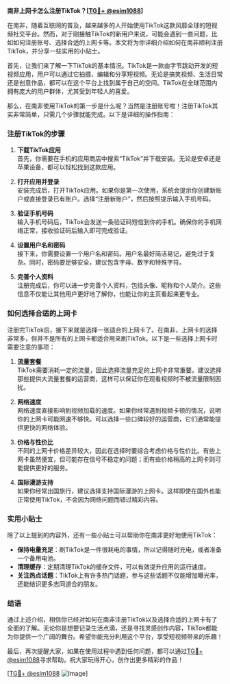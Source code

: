 **南非上网卡怎么注册TikTok？[[TG💪+ @esim1088](https://t.me/s/esim1088)]**

在南非，随着互联网的普及，越来越多的人开始使用TikTok这款风靡全球的短视频社交平台。然而，对于刚接触TikTok的新用户来说，可能会遇到一些问题，比如如何注册账号、选择合适的上网卡等。本文将为你详细介绍如何在南非顺利注册TikTok，并分享一些实用的小贴士。

首先，让我们来了解一下TikTok的基本情况。TikTok是一款由字节跳动开发的短视频应用，用户可以通过它拍摄、编辑和分享短视频。无论是搞笑视频、生活日常还是创意作品，都可以在这个平台上找到属于自己的空间。TikTok在全球范围内拥有庞大的用户群体，尤其受到年轻人的喜爱。

那么，在南非使用TikTok的第一步是什么呢？当然是注册账号啦！注册TikTok其实非常简单，只需几个步骤就能完成。以下是详细的操作指南：

### 注册TikTok的步骤

1. **下载TikTok应用**  
   首先，你需要在手机的应用商店中搜索“TikTok”并下载安装。无论是安卓还是苹果设备，都可以轻松找到这款应用。

2. **打开应用并登录**  
   安装完成后，打开TikTok应用。如果你是第一次使用，系统会提示你创建新账户或直接登录已有账户。选择“注册新账户”，然后按照提示输入手机号码。

3. **验证手机号码**  
   输入手机号码后，TikTok会发送一条验证码短信到你的手机。确保你的手机网络正常，接收验证码后输入即可完成验证。

4. **设置用户名和密码**  
   接下来，你需要设置一个用户名和密码。用户名最好简洁易记，避免过于复杂。同时，密码要足够安全，建议包含字母、数字和特殊字符。

5. **完善个人资料**  
   注册完成后，你可以进一步完善个人资料，包括头像、昵称和个人简介。这些信息不仅能让其他用户更好地了解你，也能让你的主页看起来更专业。

### 如何选择合适的上网卡

注册完TikTok后，接下来就是选择一张适合的上网卡了。在南非，上网卡的选择非常多，但并不是所有的上网卡都适合用来刷TikTok。以下是一些选择上网卡时需要注意的事项：

1. **流量套餐**  
   TikTok需要消耗一定的流量，因此选择流量充足的上网卡非常重要。建议选择那些提供大流量套餐的运营商，这样可以保证你在观看视频时不被流量限制困扰。

2. **网络速度**  
   网络速度直接影响到视频加载的速度。如果你经常遇到视频卡顿的情况，说明你的上网卡可能网速不够快。可以选择一些口碑较好的运营商，它们通常能提供更快的网络体验。

3. **价格与性价比**  
   不同的上网卡价格差异较大，因此在选择时要综合考虑价格与性价比。有些上网卡虽然便宜，但可能存在信号不稳定的问题；而有些价格稍高的上网卡则可能提供更好的服务。

4. **国际漫游支持**  
   如果你经常出国旅行，建议选择支持国际漫游的上网卡。这样即使在国外也能正常使用TikTok，不会因为网络问题而错过精彩内容。

### 实用小贴士

除了以上提到的内容外，还有一些小贴士可以帮助你在南非更好地使用TikTok：

- **保持电量充足**：刷TikTok是一件很耗电的事情，所以记得随时充电，或者准备一个备用电池。
- **清理缓存**：定期清理TikTok的缓存文件，可以有效提升应用的运行速度。
- **关注热点话题**：TikTok上有许多热门话题，参与这些话题不仅能增加曝光率，还能结识更多志同道合的朋友。

### 结语

通过上述介绍，相信你已经对如何在南非注册TikTok以及选择合适的上网卡有了全面的了解。无论你是想要记录生活点滴，还是寻找灵感创作内容，TikTok都能为你提供一个广阔的舞台。希望你能充分利用这个平台，享受短视频带来的乐趣！

最后，再次提醒大家，如果在使用过程中遇到任何问题，都可以通过[TG💪+ @esim1088](https://t.me/s/esim1088)寻求帮助。祝大家玩得开心，创作出更多精彩的作品！

[[TG💪+ @esim1088](https://t.me/s/esim1088) ![Image](https://i.postimg.cc/4NQfJmqS/Snipaste-2025-05-13-00-14-12.png)]